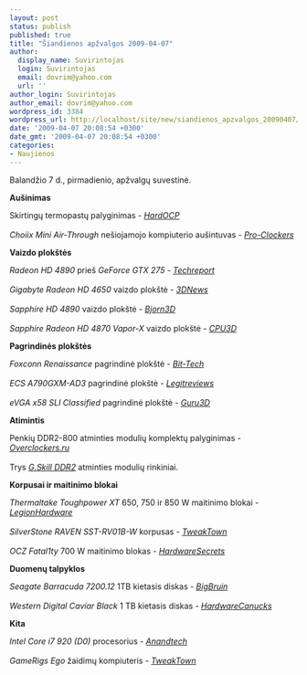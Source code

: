```yaml
---
layout: post
status: publish
published: true
title: "Šiandienos apžvalgos 2009-04-07"
author:
  display_name: Suvirintojas
  login: Suvirintojas
  email: dovrim@yahoo.com
  url: ''
author_login: Suvirintojas
author_email: dovrim@yahoo.com
wordpress_id: 3384
wordpress_url: http://localhost/site/new/siandienos_apzvalgos_20090407/
date: '2009-04-07 20:08:54 +0300'
date_gmt: '2009-04-07 20:08:54 +0300'
categories:
- Naujienos
---
```

<p>Balandžio 7 d., pirmadienio, apžvalgų suvestinė.</p>
<p><b>Aušinimas</b></p>
<p>Skirtingų termopastų palyginimas - <i><a class="ns" href="http://enthusiast.hardocp.com/article.html?art=MTYyNywxLCxoZW50aHVzaWFzdA==">HardOCP</a></i><br />
<br /><i>Choiix Mini Air-Through</i> nešiojamojo kompiuterio aušintuvas - <i><a class="ns" href="http://www.pro-clockers.com/reviews/?id=156">Pro-Clockers</a></i></p>
<p><b>Vaizdo plokštės</b></p>
<p><i>Radeon HD 4890</i> prieš <i>GeForce GTX 275</i> - <i><a class="ns" href="http://www.techreport.com/articles.x/16681">Techreport</a></i><br />
<br /><i>Gigabyte Radeon HD 4650</i> vaizdo plokštė - <i><a class="ns" href="http://www.3dnews.ru/video/gigabyte_radeon_hd_4650/">3DNews</a></i><br />
<br /><i>Sapphire HD 4890</i> vaizdo plokštė - <i><a class="ns" href="http://bjorn3d.com/read.php?cID=1538">Bjorn3D</a></i><br />
<br /><i> Sapphire Radeon HD 4870 Vapor-X</i> vaizdo plokštė - <i><a class="ns" href="http://www.cpu3d.com/news/7594-1/cpu3d-review-sapphire-radeon-hd-4870-vapor-x-1gb-gddr5/story.html">CPU3D</a></i></p>
<p><b>Pagrindinės plokštės</b></p>
<p><i>Foxconn Renaissance</i> pagrindinė plokštė - <i><a class="ns" href="http://www.bit-tech.net/hardware/motherboards/2009/04/07/foxconn-renaissance-review/1">Bit-Tech</a></i><br />
<br /><i>ECS A790GXM-AD3</i> pagrindinė plokštė - <i><a class="ns" href="http://www.legitreviews.com/article/938/1/">Legitreviews</a></i><br />
<br /><i>eVGA x58 SLI Classified</i> pagrindinė plokštė - <i><a class="ns" href="http://guru3d.com/article/evga-x58-sli-classified-review/">Guru3D</a></i></p>
<p><b>Atimintis</b></p>
<p>Penkių DDR2-800 atminties modulių komplektų palyginimas - <i><a class="ns" href="http://www.overclockers.ru/lab/32647.shtml">Overclockers.ru</a></i><br />
<br />Trys <a class="ns" href="http://modlabs.net/testirovanie_pamyati_gskillModLabs"><i>G.Skill DDR2</i></a> atminties modulių rinkiniai.</p>
<p><b>Korpusai ir maitinimo blokai</b></p>
<p><i>Thermaltake Toughpower XT</i> 650, 750 ir 850 W maitinimo blokai - <i><a class="ns" href="http://www.legionhardware.com/document.php?id=821">LegionHardware</a></i><br />
<br /><i>SilverStone RAVEN SST-RV01B-W</i> korpusas - <i><a class="ns" href="http://www.tweaktown.com/reviews/2710/silverstone_raven_sst_rv01b_w_full_tower_case/index.html">TweakTown</a></i><br />
<br /><i>OCZ Fatal1ty</i> 700 W maitinimo blokas - <i><a class="ns" href="http://www.hardwaresecrets.com/article/704">HardwareSecrets</a></i></p>
<p><b>Duomenų talpyklos</b></p>
<p><i>Seagate Barracuda 7200.12</i> 1TB kietasis diskas - <i><a class="ns" href="http://www.bigbruin.com/content/barracuda1tb_1">BigBruin</a></i><br />
<br /><i>Western Digital Caviar Black</i> 1 TB kietasis diskas - <i><a class="ns" href="http://www.hardwarecanucks.com/forum/hardware-canucks-reviews/16043-western-digital-caviar-black-1tb-hard-drive-review.html">HardwareCanucks</a></i></p>
<p><b>Kita</b></p>
<p><i>Intel Core i7 920 (D0)</i> procesorius - <i><a class="ns" href="http://www.anandtech.com/weblog/showpost.aspx?i=584">Anandtech</a></i><br />
<br /><i>GameRigs Ego</i> žaidimų kompiuteris - <i><a class="ns" href="http://www.tweaktown.com/reviews/2709/gamerigs_ego_custom_gaming_system/index.html">TweakTown</a></i></p>
